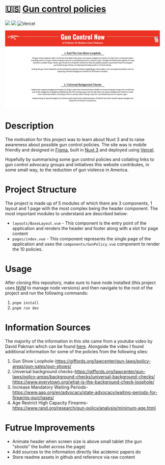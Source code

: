 # 🇺🇸 [Gun control policies](https://www.guncontrolpolicies.com/)
![](https://img.shields.io/github/license/Hiccup246/gun-control-policies)
![](https://img.shields.io/github/languages/code-size/Hiccup246/gun-control-policies)
![Vercel](https://therealsujitk-vercel-badge.vercel.app/?app=gun-control-policies)

![](https://raw.githubusercontent.com/Hiccup246/gun-control-policies/main/public/site-screenshot.webp)

# Description
The motivation for this project was to learn about Nuxt 3 and to raise awareness about possible gun control policies. The site was is mobile friendly and designed in [Figma](https://www.figma.com/), built in [Nuxt 3](https://nuxt.com) and deployed using [Vercel](https://vercel.com/).

Hopefully by summarising some gun control policies and collating links to gun control advocacy groups and initiatives this website contributes, in some small way, to the reduction of gun violence in America.

# Project Structure
The project is made up of 5 modules of which there are 3 components, 1 layout and 1 page with the most complex being the header component. The most important modules to understand are described below:
- `layouts/BaseLayout.vue` - This component is the entry point of the application and renders the header and footer along with a slot for page content
- `pages/index.vue` - This component represents the single page of the application and uses the `components/GunPolicy.vue` component to render the 10 policies.

# Usage
After cloning this repository, make sure to have node installed (this project uses [NVM](https://github.com/nvm-sh/nvm) to manage node versions) and then navigate to the root of the project and run the following commands:

1. `pnpm install`
3. `pnpm run dev`

# Information Sources
The majority of the information in this site came from a youtube video by David Pakman which can be found [here](https://www.youtube.com/watch?v=UZF80B7O9Vc&ab_channel=DavidPakmanShow). Alongside the video I found additional information for some of the policies from the following sites:
1. Gun Show Loophole-https://giffords.org/lawcenter/gun-laws/policy-areas/gun-sales/gun-shows/
2. Universal background checks-https://giffords.org/lawcenter/gun-laws/policy-areas/background-checks/universal-background-checks/
        https://www.everytown.org/what-is-the-background-check-loophole/
3. Increase Mandatory Waiting Periods-https://www.aap.org/en/advocacy/state-advocacy/waiting-periods-for-firearms-purchases/
4. Age Restrict High Capacity Firearms-https://www.rand.org/research/gun-policy/analysis/minimum-age.html


# Futrue Improvements
- Animate header when screen size is above small tablet (the gun "shoots" the bullet across the page)
- Add sources to the information directly like acidemic papers do
- Store readme assets in github and reference via raw content